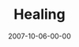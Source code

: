 ---
layout: message
category: message
series: "Love Sex"
title: "Healing"
date: 2007-10-06-00-00
message_id: 468
audio: "http://s3.amazonaws.com/crossroads-media/media/legacy/mp3/Love_Sex_05_Healing_10-08-07_Tome.mp3"
audio-duration: "23:37"
explicit: "N"
---